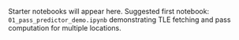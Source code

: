 Starter notebooks will appear here. Suggested first notebook: `01_pass_predictor_demo.ipynb` demonstrating TLE fetching and pass computation for multiple locations.
